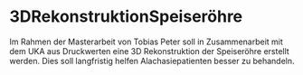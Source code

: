 # 3DRekonstruktionSpeiseröhre

Im Rahmen der Masterarbeit von Tobias Peter soll in Zusammenarbeit mit dem UKA aus Druckwerten eine 3D Rekonstruktion der Speiseröhre erstellt werden. Dies soll langfristig helfen Alachasiepatienten besser zu behandeln.